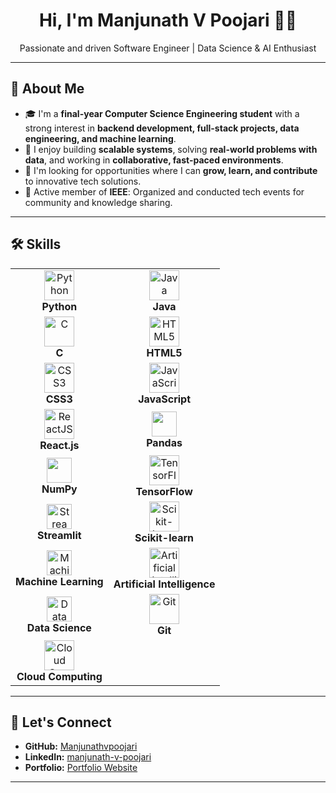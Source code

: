 <h1 align="center">Hi, I'm Manjunath V Poojari 🙋‍♂️</h1>
<p align="center">
  Passionate and driven Software Engineer | Data Science & AI Enthusiast
</p>

---

## 🌟 About Me

- 🎓 I'm a **final-year Computer Science Engineering student** with a strong interest in **backend development, full-stack projects, data engineering, and machine learning**.
- 🚀 I enjoy building **scalable systems**, solving **real-world problems with data**, and working in **collaborative, fast-paced environments**.
- 🌱 I'm looking for opportunities where I can **grow, learn, and contribute** to innovative tech solutions.
- 👥 Active member of **IEEE**: Organized and conducted tech events for community and knowledge sharing.

---


## 🛠️ Skills

<table>
  <tr>
    <td align="center"><img src="https://skillicons.dev/icons?i=python" height="48" alt="Python" /><br><b>Python</b></td>
    <td align="center"><img src="https://skillicons.dev/icons?i=java" height="48" alt="Java" /><br><b>Java</b></td>
  </tr>
  <tr>
    <td align="center"><img src="https://skillicons.dev/icons?i=c" height="48" alt="C" /><br><b>C</b></td>
    <td align="center"><img src="https://skillicons.dev/icons?i=html" height="48" alt="HTML5" /><br><b>HTML5</b></td>
  </tr>
  <tr>
    <td align="center"><img src="https://skillicons.dev/icons?i=css" height="48" alt="CSS3" /><br><b>CSS3</b></td>
    <td align="center"><img src="https://skillicons.dev/icons?i=js" height="48" alt="JavaScript" /><br><b>JavaScript</b></td>
  </tr>
  <tr>
    <td align="center"><img src="https://skillicons.dev/icons?i=react" height="48" alt="ReactJS" /><br><b>React.js</b></td>
   <td align="center">
  <img src="https://img.shields.io/badge/pandas-150458.svg?style=for-the-badge&logo=pandas&logoColor=white" height="40"/><br>
  <b>Pandas</b>
</td>
  </tr>
  <tr>
   <!-- NumPy -->
<td align="center">
  <img src="https://img.shields.io/badge/numpy-013243.svg?style=for-the-badge&logo=numpy&logoColor=white" height="40"/><br>
  <b>NumPy</b>
</td>
    <td align="center"><img src="https://skillicons.dev/icons?i=tensorflow" height="48" alt="TensorFlow" /><br><b>TensorFlow</b></td>
  </tr>
  <tr>
    <td align="center"><img src="https://img.shields.io/badge/streamlit-FF4B4B.svg?logo=streamlit&logoColor=white&style=for-the-badge" height="40" alt="Streamlit"/><br><b>Streamlit</b></td>
    <td align="center"><img src="https://skillicons.dev/icons?i=scikitlearn" height="48" alt="Scikit-learn" /><br><b>Scikit-learn</b></td>
  </tr>
  <tr>
    <!-- Machine Learning (use an abstract brain or gear or AI icon) -->
<td align="center">
  <img src="https://cdn.jsdelivr.net/gh/devicons/devicon/icons/brain/brain-original.svg" height="40" alt="Machine Learning"/><br>
  <b>Machine Learning</b>
</td>
    <td align="center"><img src="https://skillicons.dev/icons?i=ai" height="48" alt="Artificial Intelligence" /><br><b>Artificial Intelligence</b></td>
  </tr>
  <tr>
<td align="center">
  <img src="https://img.icons8.com/ios-filled/50/228BE6/data-science.png" height="40" alt="Data Science"/><br>
  <b>Data Science</b>
</td>
    <td align="center"><img src="https://skillicons.dev/icons?i=git" height="48" alt="Git" /><br><b>Git</b></td>
  </tr>
  <tr>
    <td align="center"><img src="https://skillicons.dev/icons?i=cloudflare" height="48" alt="Cloud Computing" /><br><b>Cloud Computing</b></td>
    <td></td>
  </tr>
</table>

---

## 🤝 Let's Connect

- **GitHub:** [Manjunathvpoojari](https://github.com/Manjunathvpoojari)
- **LinkedIn:** [manjunath-v-poojari](https://www.linkedin.com/in/manjunath-v-poojari)
- **Portfolio:** [Portfolio Website](https://manjunathvpoojari.github.io/Portfolio/)

---

